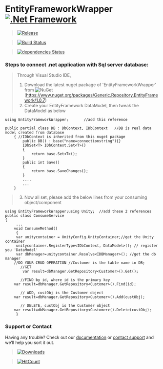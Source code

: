 # EntityFrameworkWrapper [![.Net Framework](https://img.shields.io/badge/DotNet-4.6.1-blue.svg?style=plastic)](https://www.microsoft.com/en-au/download/details.aspx?id=49981)

> [![Release](https://img.shields.io/badge/release-v1.0.7-blue.svg?style=for-the-badge)](https://www.nuget.org/packages/Generic.Repository.EntityFramework/1.0.7)

> [![Build Status](https://travis-ci.org/AJEETX/EntityFrameworkWrapper.png?branch=master&style=for-the-badge)](https://travis-ci.org/AJEETX/EntityFrameworkWrapper)

> [![dependencies Status](https://img.shields.io/badge/dependency-none-brightgreen.svg?style=plastic)](https://img.shields.io/badge/dependency-none-brightgreen.svg)

### Steps to connect .net application with Sql server database:
>   Through Visual Studio IDE, 
>	1.  Download the latest nuget package of 'EntityFrameworkWrapper' from 
![NuGet](https://img.shields.io/nuget/v/Nuget.Core.svg)
(https://www.nuget.org/packages/Generic.Repository.EntityFramework/1.0.7)
>	2. Create your EntityFramework DataModel, then tweak the DataModel as below
```
using EntityFrameworkWrapper;       //add this reference

public partial class DB : DbContext, IDbContext   //DB is real data model created from database
    { //IDbContext is inherited from this nuget package
        public DB() : base("name=connectionstring"){} 
        IDbSet<T> IDbContext.Set<T>()
        {
            return base.Set<T>();
        }
        public int Save()
        {
            return base.SaveChanges();
        }
        ....
        ...
    }
```
>   3.	Now all set, please add the below lines from your consuming object/component

```
using EntityFrameworkWrapper;using Unity;  //add these 2 references
public class ConsumeService
{
     ...
    void ConsumeMethod()
     {
     var unitycontainer = UnityConfig.UnityContainer;//get the Unity container
     unitycontainer.RegisterType<IDbContext, DataModel>(); // register you 'DataModel'
     var dbManager=unitycontainer.Resolve<IDBManager>(); //get the db manager
	//DO YOUR CRUD OPERATION //Customer is the table name in DB; 
       //GET	
        var result=dbManager.GetRepository<Customer>().Get();  
       
       //FIND by id, where id is the primary key
	var result=dbManager.GetRepository<Customer>().Find(id); 

       // ADD, custObj is the Customer object
	var result=dbManager.GetRepository<Customer>().Add(custObj);

       // DELETE, custObj is the Customer object
	var result=dbManager.GetRepository<Customer>().Delete(custObj);
     }
```

### Support or Contact

Having any trouble? Check out our [documentation](https://github.com/AJEETX/EntityFrameworkWrapper/blob/master/README.md) or [contact support](mailto:ajeetkumar@email.com) and we’ll help you sort it out.

>[![Downloads](https://img.shields.io/badge/downloads-1K-blue.svg?style=plastic)](https://www.nuget.org/stats/packages/Generic.Repository.EntityFramework?groupby=Version)

> [![HitCount](http://hits.dwyl.io/ajeetx/EntityFrameworkWrapper/projects/1.svg)](http://hits.dwyl.io/ajeetx/EntityFrameworkWrapper/projects/1)

